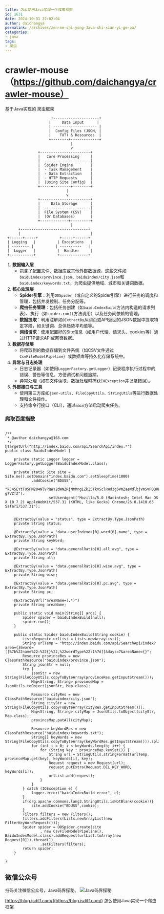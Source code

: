 ```yaml
---
title: 怎么使用Java实现一个爬虫框架
id: 1631
date: 2024-10-31 22:02:04
author: daichangya
permalink: /archives/zen-me-shi-yong-Java-shi-xian-yi-ge-pa/
categories:
- java
tags:
- 爬虫
---
```



# crawler-mouse （https://github.com/daichangya/crawler-mouse）
基于Java实现的 爬虫框架



```
                     +---------------------+  
                    |     Data Input      |  
                    | -------------------- |  
                    |  Config Files (JSON, |  
                    |    TXT) & Resources  |  
                    +--------+-------------+  
                              |  
                              v  
               +-----------------------+  
               |   Core Processing     |  
               |  ---------------------|  
               |  Spider Engine        |  
               |  - Task Management    |  
               |  - Data Extraction    |  
               |  - HTTP Requests      |  
               |  (Using Site Config)  |  
               +-----+--------+--------+  
                            |  
                            v  
               +-----------------------+  
               |     Data Storage      |  
               |  ---------------------|  
               |  File System (CSV)    |  
               |  (Or Databases)       |  
               +-------------+---------+  
                              |  
      +------------------------+------+  
      |                                |  
 +------+-----+          +-----+------+  
 | Logging   |          | Exceptions   |  
 | -------- |          | ----------   |  
 |  Logger   |          |  Handler     |  
 +-----------+          +-------------+
```

1.  **数据输入层**
    *   包含了配置文件、数据库或其他外部数据源，这些文件如`baiduindex/province.json`、`baiduindex/city.json`和`baiduindex/keywords.txt`，为爬虫提供地域、城市和关键词数据。
2.  **核心处理层**
    *   **Spider引擎**：利用`OOSpider`（或自定义的Spider引擎）进行任务的调度和管理，包括并发控制、任务分配等。
    *   **爬虫任务管理**：包括任务创建（如`baiduIndexBuild`方法内构造的请求列表）、执行（如`spider.run()`方法调用）以及任务间依赖的管理。
    *   **数据提取**：利用注解如`@ExtractBy`从网页或API返回的JSON数据中提取特定字段，如关键词、总体趋势平均值等。
    *   **网络请求**：使用配置好的Site信息（如用户代理、请求头、cookies等）通过HTTP请求API或网页数据。
3.  **数据存储层**
    *   将爬取到的数据存储到文件系统（如CSV文件通过`CsvFileModelPipeline`）或数据库等持久化存储系统中。
4.  **异常与日志处理**
    *   日志记录器（如使用`LoggerFactory.getLogger`）记录程序执行过程中的错误、警告等信息，方便调试和问题追踪。
    *   异常处理（如在文件读取、数据处理时捕获`IOException`并记录错误）。
5.  **外部接口与工具**
    *   使用第三方库如`json-utils`、`FileCopyUtils`、`StringUtils`等进行数据处理和文件操作。
    *   支持命令行接口（CLI），通过`main`方法启动爬虫任务。

### 爬取百度指数

```

/**
 * @author daichangya@163.com
 */
@TargetUrl("http://index.baidu.com/api/SearchApi/index.*")
public class BaiduIndexModel {

    private static Logger logger = LoggerFactory.getLogger(BaiduIndexModel.class);

    private static Site site = Site.me().setDomain("index.baidu.com").setSleepTime(1000)
            .addCookie("BDUSS",
                    "kJ4SEYtT05PM2U4NlVPQWY2dWNZRjNmMng1ZkI5TkVSclRWd3g5VmZaeWdlbjVmSVFBQUFBJCQAAAAAAAAAAAEAAAAQTRyIwfXP~rz8cQAAAAAAAAAAAAAAAAAAAAAAAAAAAAAAAAAAAAAAAAAAAAAAAAAAAAAAAAAAAAAAAAAAAAAAAAAAAKDtVl-g7VZfZ").
                    setUserAgent("Mozilla/5.0 (Macintosh; Intel Mac OS X 10_7_2) AppleWebKit/537.31 (KHTML, like Gecko) Chrome/26.0.1410.65 Safari/537.31");


    @ExtractBy(value = "status", type = ExtractBy.Type.JsonPath)
    private String status;

    @ExtractBy(value = "data.userIndexes[0].word[0].name", type = ExtractBy.Type.JsonPath)
    private String keyWord;

    @ExtractBy(value = "data.generalRatio[0].all.avg", type = ExtractBy.Type.JsonPath)
    private String all;

    @ExtractBy(value = "data.generalRatio[0].wise.avg", type = ExtractBy.Type.JsonPath)
    private String wise;

    @ExtractBy(value = "data.generalRatio[0].pc.avg", type = ExtractBy.Type.JsonPath)
    private String pc;

    @ExtractByUrl("areaName=(.*)")
    private String areaName;

    public static void main(String[] args) {
        Spider spider = baiduIndexBuild(null);
        spider.run();
    }

    public static Spider baiduIndexBuild(String cookie) {
        List<Request> urlList = Lists.newArrayList();
        String urlTemp = "http://index.baidu.com/api/SearchApi/index?area={}&word=[[%7b%22name%22:%22{}%22,%22wordType%22:1%7d]]&days=7&areaName={}";
        Resource provinceRes = new ClassPathResource("baiduindex/province.json");
        String jsonStr = null;
        try {
            jsonStr = new String(FileCopyUtils.copyToByteArray(provinceRes.getInputStream()));
            Map<String, String> provinceMap = JsonUtils.toObject(jsonStr, Map.class);

            Resource cityRes = new ClassPathResource("baiduindex/city.json");
            String cityStr = new String(FileCopyUtils.copyToByteArray(cityRes.getInputStream()));
            Map<String, String> cityMap = JsonUtils.toObject(cityStr, Map.class);
            provinceMap.putAll(cityMap);

            Resource keyWordRes = new ClassPathResource("baiduindex/keywords.txt");
            String[] keyWords = new String(FileCopyUtils.copyToByteArray(keyWordRes.getInputStream())).split("\n");
            for (int i = 0; i < keyWords.length; i++) {
                for (String key : provinceMap.keySet()) {
                    String url = StringUtils.stringFormat(urlTemp, provinceMap.get(key), keyWords[i], key);
                    Request request = new Request(url);
                    request.putExtra(Request.DEL_KEY_WORD, keyWords[i]);
                    urlList.add(request);
                }
            }
        } catch (IOException e) {
            logger.error("baiduIndexBuild error", e);
        }
        if(org.apache.commons.lang3.StringUtils.isNotBlank(cookie)){
            site.addCookie("BDUSS",cookie);
        }
        Filters filters = new Filters();
        filters.addFilters(Lists.newArrayList(new FilterKeyWordRequest()));
        Spider spider = OOSpider.create(site
                , new CsvFileModelPipeline(), BaiduIndexModel.class).addRequest(urlList.toArray(new Request[0])).thread(1)
                .setFilters(filters);
        return spider;
    }

}

```

## 微信公众号

扫码关注微信公众号，Java码界探秘。
![Java码界探秘](http://images.jsdiff.com/qrcode_for_gh_1e2587cc42b1_258_1587996055777.jpg)

[https://blog.jsdiff.com/](https://blog.jsdiff.com/)
怎么使用Java实现一个爬虫框架